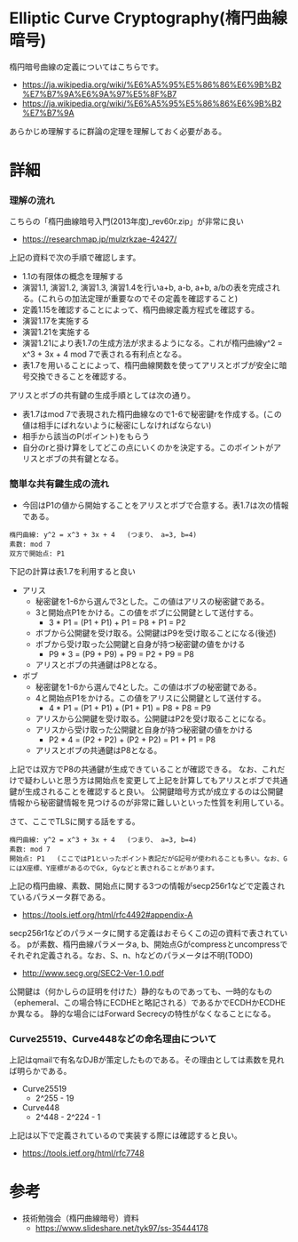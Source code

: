 # Elliptic Curve Cryptography(楕円曲線暗号)
楕円暗号曲線の定義についてはこちらです。
- https://ja.wikipedia.org/wiki/%E6%A5%95%E5%86%86%E6%9B%B2%E7%B7%9A%E6%9A%97%E5%8F%B7
- https://ja.wikipedia.org/wiki/%E6%A5%95%E5%86%86%E6%9B%B2%E7%B7%9A

あらかじめ理解するに群論の定理を理解しておく必要がある。

# 詳細

### 理解の流れ
こちらの「楕円曲線暗号入門(2013年度)_rev60r.zip」が非常に良い
- https://researchmap.jp/mulzrkzae-42427/

上記の資料で次の手順で確認します。
- 1.1の有限体の概念を理解する
- 演習1.1, 演習1.2, 演習1.3, 演習1.4を行いa+b, a-b, a+b, a/bの表を完成される。(これらの加法定理が重要なのでその定義を確認すること)
- 定義1.15を確認することによって、楕円曲線定義方程式を確認する。
- 演習1.17を実施する
- 演習1.21を実施する
- 演習1.21により表1.7の生成方法が求まるようになる。これが楕円曲線y^2 = x^3 + 3x + 4 mod 7で表される有利点となる。
- 表1.7を用いることによって、楕円曲線関数を使ってアリスとボブが安全に暗号交換できることを確認する。

アリスとボブの共有鍵の生成手順としては次の通り。
- 表1.7はmod 7で表現された楕円曲線なので1-6で秘密鍵rを作成する。(この値は相手にばれないように秘密にしなければならない)
- 相手から該当のP(ポイント)をもらう
- 自分のrと掛け算をしてどこの点にいくのかを決定する。このポイントがアリスとボブの共有鍵となる。


### 簡単な共有鍵生成の流れ

- 今回はP1の値から開始することをアリスとボブで合意する。表1.7は次の情報である。
```
楕円曲線: y^2 = x^3 + 3x + 4   (つまり、 a=3, b=4)
素数: mod 7
双方で開始点: P1
```

下記の計算は表1.7を利用すると良い
- アリス
  - 秘密鍵を1-6から選んで3とした。この値はアリスの秘密鍵である。
  - 3と開始点P1をかける。この値をボブに公開鍵として送付する。
    - 3 * P1 = (P1 + P1) + P1 = P8 + P1 = P2 
  - ボブから公開鍵を受け取る。公開鍵はP9を受け取ることになる(後述)
  - ボブから受け取った公開鍵と自身が持つ秘密鍵の値をかける
    - P9 * 3 = (P9 + P9) + P9 = P2 + P9 = P8
  - アリスとボブの共通鍵はP8となる。
- ボブ
  - 秘密鍵を1-6から選んで4とした。この値はボブの秘密鍵である。
  - 4と開始点P1をかける。この値をアリスに公開鍵として送付する。
    - 4 * P1 = (P1 + P1) + (P1 + P1) = P8 + P8 = P9
  - アリスから公開鍵を受け取る。公開鍵はP2を受け取ることになる。
  - アリスから受け取った公開鍵と自身が持つ秘密鍵の値をかける
    - P2 * 4 = (P2 + P2) + (P2 + P2) = P1 + P1 = P8
   - アリスとボブの共通鍵はP8となる。

上記では双方でP8の共通鍵が生成できていることが確認できる。
なお、これだけで疑わしいと思う方は開始点を変更して上記を計算してもアリスとボブで共通鍵が生成されることを確認すると良い。
公開鍵暗号方式が成立するのは公開鍵情報から秘密鍵情報を見つけるのが非常に難しいといった性質を利用している。


さて、ここでTLSに関する話をする。
```
楕円曲線: y^2 = x^3 + 3x + 4   (つまり、 a=3, b=4)
素数: mod 7
開始点: P1   (ここではP1といったポイント表記だがG記号が使われることも多い。なお、GにはX座標、Y座標があるのでGx, Gyなどと表されることがあります。
```

上記の楕円曲線、素数、開始点に関する3つの情報がsecp256r1などで定義されているパラメータ群である。
- https://tools.ietf.org/html/rfc4492#appendix-A

secp256r1などのパラメータに関する定義はおそらくこの辺の資料で表されている。
pが素数、楕円曲線パラメータa, b、開始点Gがcompressとuncompressでそれぞれ定義される。なお、S、n、hなどのパラメータは不明(TODO)
- http://www.secg.org/SEC2-Ver-1.0.pdf

公開鍵は（何かしらの証明を付けた）静的なものであっても、一時的なもの（ephemeral、この場合特にECDHEと略記される）であるかでECDHかECDHEか異なる。
静的な場合にはForward Secrecyの特性がなくなることになる。


### Curve25519、Curve448などの命名理由について
上記はqmailで有名なDJBが策定したものである。その理由としては素数を見れば明らかである。

- Curve25519
  - 2^255 - 19
- Curve448
  - 2^448 - 2^224 - 1

上記は以下で定義されているので実装する際には確認すると良い。
- https://tools.ietf.org/html/rfc7748


# 参考
- 技術勉強会（楕円曲線暗号）資料
  - https://www.slideshare.net/tyk97/ss-35444178
